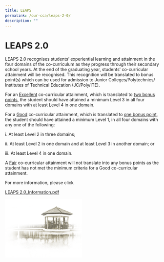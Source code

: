 ```yaml
---
title: LEAPS
permalink: /our-cca/leaps-2-0/
description: ""
---
```

# **LEAPS 2.0**

LEAPS 2.0 recognises students’ experiential learning and attainment in the four domains of the co-curriculum as they progress through their secondary school years. At the end of the graduating year, students’ co-curricular attainment will be recognised. This recognition will be translated to bonus point(s) which can be used for admission to Junior Colleges/Polytechnics/ Institutes of Technical Education (JC/Poly/ITE).

For an <u>Excellent</u> co-curricular attainment, which is translated to <u>two bonus points</u>, the student should have attained a minimum Level 3 in all four domains with at least Level 4 in one domain.

For a <u>Good</u> co-curricular attainment, which is translated to <u>one bonus point</u>, the student should have attained a minimum Level 1, in all four domains with any one of the following:

i. At least Level 2 in three domains;

ii. At least Level 2 in one domain and at least Level 3 in another domain; or

iii. At least Level 4 in one domain.

A <u>Fair</u> co-curricular attainment will not translate into any bonus points as the student has not met the minimum criteria for a Good co-curricular attainment.

For more information, please click

[LEAPS 2.0_Information.pdf](/files/LEAPS_CCHY.pdf)


<img src="/images/pavilion.png" 
     style="width:50%">